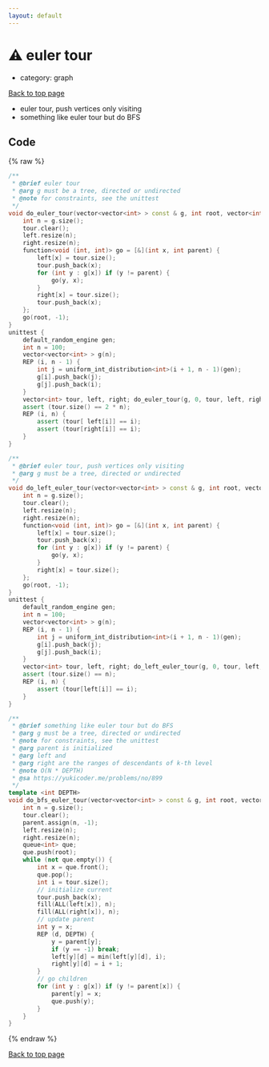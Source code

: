 ```yaml
---
layout: default
---
```


<!-- mathjax config similar to math.stackexchange -->
<script type="text/javascript" async
  src="https://cdnjs.cloudflare.com/ajax/libs/mathjax/2.7.5/MathJax.js?config=TeX-MML-AM_CHTML">
</script>
<script type="text/x-mathjax-config">
  MathJax.Hub.Config({
    TeX: { equationNumbers: { autoNumber: "AMS" }},
    tex2jax: {
      inlineMath: [ ['$','$'] ],
      processEscapes: true
    },
    "HTML-CSS": { matchFontHeight: false },
    displayAlign: "left",
    displayIndent: "2em"
  });
</script>

<script type="text/javascript" src="https://cdnjs.cloudflare.com/ajax/libs/jquery/3.4.1/jquery.min.js"></script>
<script src="https://cdn.jsdelivr.net/npm/jquery-balloon-js@1.1.2/jquery.balloon.min.js" integrity="sha256-ZEYs9VrgAeNuPvs15E39OsyOJaIkXEEt10fzxJ20+2I=" crossorigin="anonymous"></script>
<script type="text/javascript" src="../../assets/js/copy-button.js"></script>
<link rel="stylesheet" href="../../assets/css/copy-button.css" />


# :warning: euler tour
* category: graph


[Back to top page](../../index.html)

* euler tour, push vertices only visiting
* something like euler tour but do BFS


## Code
{% raw %}
```cpp
/**
 * @brief euler tour
 * @arg g must be a tree, directed or undirected
 * @note for constraints, see the unittest
 */
void do_euler_tour(vector<vector<int> > const & g, int root, vector<int> & tour, vector<int> & left, vector<int> & right) {
    int n = g.size();
    tour.clear();
    left.resize(n);
    right.resize(n);
    function<void (int, int)> go = [&](int x, int parent) {
        left[x] = tour.size();
        tour.push_back(x);
        for (int y : g[x]) if (y != parent) {
            go(y, x);
        }
        right[x] = tour.size();
        tour.push_back(x);
    };
    go(root, -1);
}
unittest {
    default_random_engine gen;
    int n = 100;
    vector<vector<int> > g(n);
    REP (i, n - 1) {
        int j = uniform_int_distribution<int>(i + 1, n - 1)(gen);
        g[i].push_back(j);
        g[j].push_back(i);
    }
    vector<int> tour, left, right; do_euler_tour(g, 0, tour, left, right);
    assert (tour.size() == 2 * n);
    REP (i, n) {
        assert (tour[ left[i]] == i);
        assert (tour[right[i]] == i);
    }
}

/**
 * @brief euler tour, push vertices only visiting
 * @arg g must be a tree, directed or undirected
 */
void do_left_euler_tour(vector<vector<int> > const & g, int root, vector<int> & tour, vector<int> & left, vector<int> & right) {
    int n = g.size();
    tour.clear();
    left.resize(n);
    right.resize(n);
    function<void (int, int)> go = [&](int x, int parent) {
        left[x] = tour.size();
        tour.push_back(x);
        for (int y : g[x]) if (y != parent) {
            go(y, x);
        }
        right[x] = tour.size();
    };
    go(root, -1);
}
unittest {
    default_random_engine gen;
    int n = 100;
    vector<vector<int> > g(n);
    REP (i, n - 1) {
        int j = uniform_int_distribution<int>(i + 1, n - 1)(gen);
        g[i].push_back(j);
        g[j].push_back(i);
    }
    vector<int> tour, left, right; do_left_euler_tour(g, 0, tour, left, right);
    assert (tour.size() == n);
    REP (i, n) {
        assert (tour[left[i]] == i);
    }
}

/**
 * @brief something like euler tour but do BFS
 * @arg g must be a tree, directed or undirected
 * @note for constraints, see the unittest
 * @arg parent is initialized
 * @arg left and
 * @arg right are the ranges of descendants of k-th level
 * @note O(N * DEPTH)
 * @sa https://yukicoder.me/problems/no/899
 */
template <int DEPTH>
void do_bfs_euler_tour(vector<vector<int> > const & g, int root, vector<int> & tour, vector<int> & parent, vector<array<int, DEPTH> > & left, vector<array<int, DEPTH> > & right) {
    int n = g.size();
    tour.clear();
    parent.assign(n, -1);
    left.resize(n);
    right.resize(n);
    queue<int> que;
    que.push(root);
    while (not que.empty()) {
        int x = que.front();
        que.pop();
        int i = tour.size();
        // initialize current
        tour.push_back(x);
        fill(ALL(left[x]), n);
        fill(ALL(right[x]), n);
        // update parent
        int y = x;
        REP (d, DEPTH) {
            y = parent[y];
            if (y == -1) break;
            left[y][d] = min(left[y][d], i);
            right[y][d] = i + 1;
        }
        // go children
        for (int y : g[x]) if (y != parent[x]) {
            parent[y] = x;
            que.push(y);
        }
    }
}

```
{% endraw %}

[Back to top page](../../index.html)

